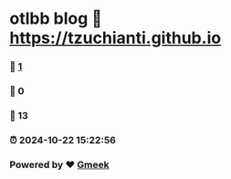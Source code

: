 # otlbb blog :link: https://tzuchianti.github.io 
### :page_facing_up: [1](https://tzuchianti.github.io/tag.html) 
### :speech_balloon: 0 
### :hibiscus: 13 
### :alarm_clock: 2024-10-22 15:22:56 
### Powered by :heart: [Gmeek](https://github.com/Meekdai/Gmeek)
